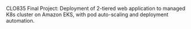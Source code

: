 CLO835 Final Project: Deployment of 2-tiered web application to managed K8s cluster on Amazon EKS, with pod auto-scaling and deployment automation. 
